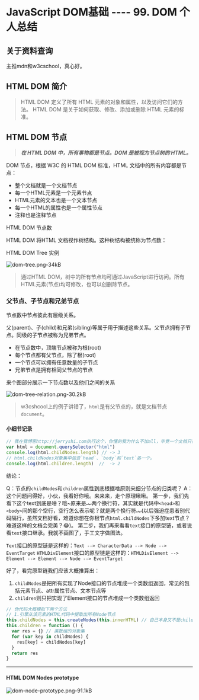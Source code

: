 # JavaScript DOM基础 ---- 99. DOM 个人总结

## 关于资料查询

 主推mdn和w3cschool，真心好。

## HTML DOM 简介

> HTML DOM 定义了所有 HTML 元素的对象和属性，以及访问它们的方法。
> HTML DOM 是关于如何获取、修改、添加或删除 HTML 元素的标准。

## HTML DOM 节点

> ***在 HTML DOM 中，所有事物都是节点。DOM 是被视为节点树的 HTML。***

DOM 节点，根据 W3C 的 HTML DOM 标准，HTML 文档中的所有内容都是节点：

- 整个文档就是一个文档节点
- 每一个HTML元素是一个元素节点
- HTML元素的文本也是一个文本节点
- 每一个HTML的属性也是一个属性节点
- 注释也是注释节点

HTML DOM 节点数

HTML DOM 将HTML  文档视作树结构。这种树结构被统称为节点数：

HTML DOM Tree 实例

![dom-tree.png-34kB][1]

> 通过HTML DOM，树中的所有节点均可通过JavaScript进行访问。所有HTML元素(节点)均可修改，也可以创删除节点。

### 父节点、子节点和兄弟节点

节点数中节点彼此有层级关系。

父(parent)、子(child)和兄弟(sibling)等属于用于描述这些关系。父节点拥有子节点。同级的子节点被称为兄弟节点。

- 在节点数中，顶端节点被称为根(root)
- 每个节点都有父节点，除了根(root)
- 一个节点可以拥有任意数量的子节点
- 兄弟节点是拥有相同父节点的节点

来个图部分展示一下节点数以及他们之间的关系

![dom-tree-relation.png-30.2kB][2]

> w3cshcool上的例子讲错了，`html`是有父节点的，就是文档节点`document`。

#### 小细节记录

```javascript
// 我在我博客http://jerryshi.com执行这个，你懂的我为什么不加all，毕竟一个文档只有一个html根节点嘛。
var html = document.querySelector("html")
console.log(html.childNodes.length) // -> 3
// html.childNodes对象集中包含`head`、`body`和`text`各一个。
console.log(html.children.length)  //  -> 2
```

结论：

Q：节点的`childNodes`和`children`属性到底根据啥原则来细分节点的归类呢？
A：这个问题问得好，小伙，我看好你哦。来来来，走个原理瞅瞅。
第一步，我们先看下这个text到底是啥？哦~原来是`↵↵`两个换行符，其实就是代码中`<head>`和`<body>`间的那个空行，空行怎么表示呢？就是两个换行符`↵↵`(以后强迫症患者别代码隔行，虽然文档好看，难道你想在你根节点`html.childNodes`下多加text节点？难道这样的文档会完美？😂)。
第二步，我们再来看看`text`接口的原型链，或者说看`text`接口继承。我就不画图了，手工文字做图法。

`Text`接口的原型链是这样的：`Text --> CharacterData --> Node --> EventTarget`
`HTMLDivElement`接口的原型链是这样的：`HTMLDivElement --> Element --> Element --> Node --> EventTarget`

好了，看完原型链我们应该大概推算出：

1. `childNodes`是把所有实现了Node接口的节点堆成一个类数组返回，常见的包括元素节点、attr属性节点、文本节点等
2. `children`则只把实现了Element接口的节点堆成一个类数组返回

```javascript
// 伪代码大概模拟下两个方法
// 1.引擎从该元素的HTML代码中提取出所有Node节点
this.childNodes = this.createNodes(this.innerHTML) // 自己本身又不是children
this.children = function () {
  var res = {} // 类数组的对象集
  for (var key in childNodes) {
    res[key] = childNodes[key]
  }
  return res
}
```

----------

#### HTML DOM Nodes prototype

![dom-node-prototype.png-91.1kB][3]

  [1]: http://static.zybuluo.com/szy0syz/7gzcwkkvflsvtlj8n1hsgcgs/dom-tree.png
  [2]: http://static.zybuluo.com/szy0syz/lkekkdkpplyhuem5xu6m6g2k/dom-tree-relation.png
  [3]: http://static.zybuluo.com/szy0syz/uli7yhkhho89xpdar1hcfwj2/dom-node-prototype.png
